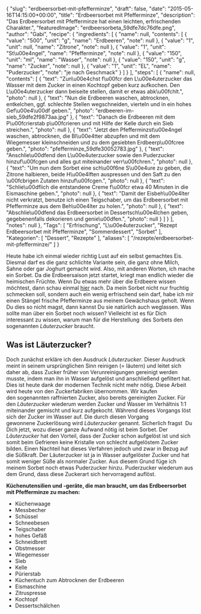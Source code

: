 {
    "slug": "erdbeersorbet-mit-pfefferminze",
    "draft": false,
    "date": "2015-05-16T14:15:00+00:00",
    "title": "Erdbeersorbet mit Pfefferminze",
    "description": "Das Erdbeersorbet mit Pfefferminze hat einen leichten, erfrischenden Charakter.",
    "featuredImage": "erdbeersorbeta_59dfe7dc76dfe.png",
    "author": "Gabi",
    "recipe": {
        "ingredients": [
            {
                "name": null,
                "contents": [
                    {
                        "value": "500",
                        "unit": "g",
                        "name": "Erdbeeren",
                        "note": null
                    },
                    {
                        "value": "1",
                        "unit": null,
                        "name": "Zitrone",
                        "note": null
                    },
                    {
                        "value": "1",
                        "unit": "St\u00e4ngel",
                        "name": "Pfefferminze",
                        "note": null
                    },
                    {
                        "value": "150",
                        "unit": "ml",
                        "name": "Wasser",
                        "note": null
                    },
                    {
                        "value": "150",
                        "unit": "g",
                        "name": "Zucker",
                        "note": null
                    },
                    {
                        "value": "1",
                        "unit": "EL",
                        "name": "Puderzucker",
                        "note": "je nach Geschmack"
                    }
                ]
            }
        ],
        "steps": [
            {
                "name": null,
                "contents": [
                    {
                        "text": "Zun\u00e4chst f\u00fcr den L\u00e4uterzucker das Wasser mit dem Zucker in einen Kochtopf geben kurz aufkochen. Den L\u00e4uterzucker dann beiseite stellen, damit er etwas abk\u00fchlt.",
                        "photo": null
                    },
                    {
                        "text": "Nun die Erdbeeren waschen, abtrocknen, entkelchen, ggf. schlechte Stellen wegschneiden, vierteln und in ein hohes Gef\u00e4\u00df geben.",
                        "photo": "erdbeeren-im-sieb_59dfe2f9873aa.jpg"
                    },
                    {
                        "text": "Danach die Erdbeeren mit dem P\u00fcrierstab p\u00fcrieren und mit Hilfe der Kelle durch ein Sieb streichen.",
                        "photo": null
                    },
                    {
                        "text": "Jetzt den Pfefferminzst\u00e4ngel waschen, abtrocknen, die Bl\u00e4tter abzupfen und mit dem Wiegemesser kleinschneiden und zu dem gesiebten Erdbeerp\u00fcree geben.",
                        "photo": "pfefferminze_59dfe30052783.jpg"
                    },
                    {
                        "text": "Anschlie\u00dfend den L\u00e4uterzucker sowie den Puderzucker hinzuf\u00fcgen und alles gut miteinander verr\u00fchren.",
                        "photo": null
                    },
                    {
                        "text": "Um nun dem Sorbet eine sch\u00f6ne S\u00e4ure zu geben, die Zitrone halbieren, beide H\u00e4lften auspressen und den Saft zu den \u00fcbrigen Zutaten hinzuf\u00fcgen.",
                        "photo": null
                    },
                    {
                        "text": "Schlie\u00dflich die entstandene Creme f\u00fcr etwa 40 Minuten in die Eismaschine geben.",
                        "photo": null
                    },
                    {
                        "text": "Damit der Eisbeh\u00e4lter nicht verkratzt, benutze ich einen Teigschaber, um das Erdbeersorbet mit Pfefferminze aus dem Beh\u00e4lter zu holen.",
                        "photo": null
                    },
                    {
                        "text": "Abschlie\u00dfend das Erdbeersorbet in Dessertsch\u00e4lchen geben, gegebenenfalls  dekorieren und genie\u00dfen.",
                        "photo": null
                    }
                ]
            }
        ],
        "notes": null
    },
    "Tags": [
        "Erfrischung",
        "L\u00e4uterzucker",
        "Rezept Erdbeersorbet mit Pfefferminze",
        "Sommerdessert",
        "Sorbet"
    ],
    "Kategorien": [
        "Dessert",
        "Rezepte"
    ],
    "aliases": [
        "\/rezepte\/erdbeersorbet-mit-pfefferminze\/"
    ]
}

Heute habe ich einmal wieder richtig Lust auf ein selbst gemachtes Eis. Diesmal darf es die ganz schlichte Variante sein, die ganz ohne Milch, Sahne oder gar Joghurt gemacht wird. Also, mit anderen Worten, ich mache ein Sorbet. Da die Erdbeersaison jetzt startet, kriegt man endlich wieder die heimischen Früchte. Wenn Du etwas mehr über die Erdbeere wissen möchtest, dann schau einmal [hier][1] nach. Da mein Sorbet nicht nur fruchtig schmecken soll, sondern auch ein wenig erfrischend sein darf, habe ich mir einen Stängel frische Pfefferminze aus meinem Gewächshaus geholt. Wenn Du dies so nicht magst, dann kannst Du sie natürlich auch weglassen. Was sollte man über ein Sorbet noch wissen? Vielleicht ist es für Dich interessant zu wissen, warum man für die Herstellung  des Sorbets den sogenannten _Läuterzucker_ braucht.

## Was ist Läuterzucker?

Doch zunächst erkläre ich den Ausdruck _Läuterzucker_. Dieser Ausdruck meint in seinem ursprünglichen Sinn reinigen (= läutern) und leitet sich daher ab, dass Zucker früher von Verunreinigungen gereinigt werden musste, indem man ihn in Wasser aufgelöst und anschließend gefiltert hat. Dies ist heute dank der modernen Technik nicht mehr nötig. Diese Arbeit wird heute von den Zuckerfabriken übernommen. Wir kaufen den sogenannten raffnierten Zucker, also bereits gereinigten Zucker. Für den _Läuterzucker_ wiederum werden Zucker und Wasser im Verhältnis 1:1 miteinander gemischt und kurz aufgekocht. Während dieses Vorgangs löst sich der Zucker im Wasser auf. Die durch diesen Vorgang gewonnene Zuckerlösung wird _Läuterzucker_ genannt. Sicherlich fragst  Du Dich jetzt, wozu dieser ganze Aufwand nötig ist beim Sorbet. Der _Läuterzucker_ hat den Vorteil, dass der Zucker schon aufgelöst ist und sich somit beim Gefrieren keine Kristalle von schlecht aufgelöstem Zucker bilden. Einen Nachteil hat dieses Verfahren jedoch und zwar in Bezug auf die Süßkraft. Der Läuterzucker ist ja in Wasser aufgelöster Zucker und hat somit weniger Süße als normaler Zucker. Aus diesem Grund füge ich meinem Sorbet noch etwas Puderzucker hinzu. Puderzucker wiederum aus dem Grund, dass diese Zuckerart sich hervorragend auflöst.

**Küchenutensilien und -geräte, die man braucht, um das Erdbeersorbet mit Pfefferminze zu machen:**

 * Küchenwaage
 * Messbecher
 * Schüssel
 * Schneebesen
 * Teigschaber
 * hohes Gefäß
 * Schneidbrett
 * Obstmesser
 * Wiegemesser
 * Sieb
 * Kelle
 * Pürierstab
 * Küchentuch zum Abtrocknen der Erdbeeren
 * Eismaschine
 * Zitruspresse
 * Kochtopf
 * Dessertschälchen



 [1]: https://kochfokus.de/wissenswert/die-erdbeere/